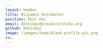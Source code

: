 ```yaml
---
layout: member
title: Binyamin Knisbacher
position: Post Doc
email: bknisbac@broadinstitute.org
github: bknisbac
image: /images/team/blank-profile-pic.png
cv:
---
```


